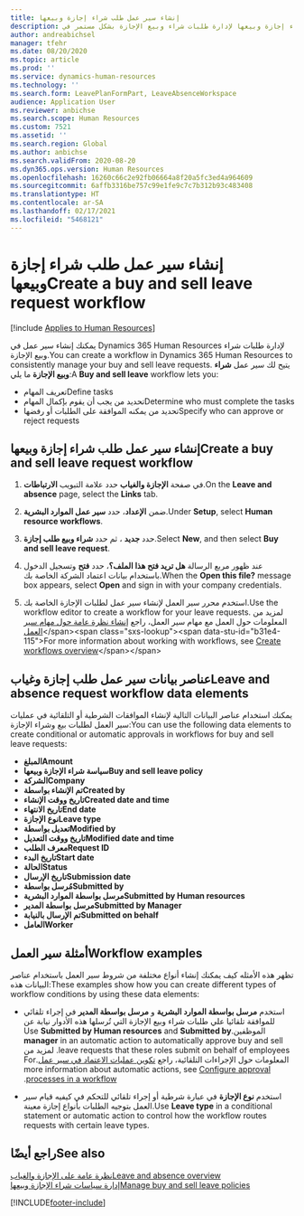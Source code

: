 ```yaml
---
title: إنشاء سير عمل طلب شراء إجازة وبيعها
description: إنشاء سير عمل لطلب شراء إجازة وبيعها لإدارة طلبات شراء وبيع الإجازة بشكل مستمر في Dynamics 365 Human Resources.
author: andreabichsel
manager: tfehr
ms.date: 08/20/2020
ms.topic: article
ms.prod: ''
ms.service: dynamics-human-resources
ms.technology: ''
ms.search.form: LeavePlanFormPart, LeaveAbsenceWorkspace
audience: Application User
ms.reviewer: anbichse
ms.search.scope: Human Resources
ms.custom: 7521
ms.assetid: ''
ms.search.region: Global
ms.author: anbichse
ms.search.validFrom: 2020-08-20
ms.dyn365.ops.version: Human Resources
ms.openlocfilehash: 16260c66c2e92fb06664a8f20a5fc3ed4a964609
ms.sourcegitcommit: 6affb3316be757c99e1fe9c7c7b312b93c483408
ms.translationtype: HT
ms.contentlocale: ar-SA
ms.lasthandoff: 02/17/2021
ms.locfileid: "5468121"
---
```

# <a name="create-a-buy-and-sell-leave-request-workflow"></a><span data-ttu-id="b31e4-103">إنشاء سير عمل طلب شراء إجازة وبيعها</span><span class="sxs-lookup"><span data-stu-id="b31e4-103">Create a buy and sell leave request workflow</span></span>

[!include [Applies to Human Resources](../includes/applies-to-hr.md)]

<span data-ttu-id="b31e4-104">يمكنك إنشاء سير عمل في Dynamics 365 Human Resources لإدارة طلبات شراء وبيع الإجازة.</span><span class="sxs-lookup"><span data-stu-id="b31e4-104">You can create a workflow in Dynamics 365 Human Resources to consistently manage your buy and sell leave requests.</span></span> <span data-ttu-id="b31e4-105">يتيح لك سير عمل **شراء وبيع الإجازة** ما يلي:</span><span class="sxs-lookup"><span data-stu-id="b31e4-105">A **Buy and sell leave** workflow lets you:</span></span>

- <span data-ttu-id="b31e4-106">تعريف المهام</span><span class="sxs-lookup"><span data-stu-id="b31e4-106">Define tasks</span></span>
- <span data-ttu-id="b31e4-107">تحديد من يجب أن يقوم بإكمال المهام</span><span class="sxs-lookup"><span data-stu-id="b31e4-107">Determine who must complete the tasks</span></span>
- <span data-ttu-id="b31e4-108">تحديد من يمكنه الموافقة على الطلبات أو رفضها</span><span class="sxs-lookup"><span data-stu-id="b31e4-108">Specify who can approve or reject requests</span></span>

## <a name="create-a-buy-and-sell-leave-request-workflow"></a><span data-ttu-id="b31e4-109">إنشاء سير عمل طلب شراء إجازة وبيعها</span><span class="sxs-lookup"><span data-stu-id="b31e4-109">Create a buy and sell leave request workflow</span></span>

1. <span data-ttu-id="b31e4-110">في صفحة **‏‫الإجازة والغياب‬** حدد علامة التبويب **الارتباطات**.</span><span class="sxs-lookup"><span data-stu-id="b31e4-110">On the **Leave and absence** page, select the **Links** tab.</span></span>

2. <span data-ttu-id="b31e4-111">ضمن **الإعداد**، حدد **سير عمل الموارد البشرية**.</span><span class="sxs-lookup"><span data-stu-id="b31e4-111">Under **Setup**, select **Human resource workflows**.</span></span>

3. <span data-ttu-id="b31e4-112">حدد **جديد** ، ثم حدد **شراء وبيع طلب إجازة**.</span><span class="sxs-lookup"><span data-stu-id="b31e4-112">Select **New**, and then select **Buy and sell leave request**.</span></span> 

4. <span data-ttu-id="b31e4-113">عند ظهور مربع الرسالة **هل تريد فتح هذا الملف؟**، حدد **فتح** وتسجيل الدخول باستخدام بيانات اعتماد الشركة الخاصة بك.</span><span class="sxs-lookup"><span data-stu-id="b31e4-113">When the **Open this file?** message box appears, select **Open** and sign in with your company credentials.</span></span>

5. <span data-ttu-id="b31e4-114">استخدم محرر سير العمل لإنشاء سير عمل لطلبات الإجازة الخاصة بك.</span><span class="sxs-lookup"><span data-stu-id="b31e4-114">Use the workflow editor to create a workflow for your leave requests.</span></span> <span data-ttu-id="b31e4-115">لمزيد من المعلومات حول العمل مع مهام سير العمل، راجع [إنشاء نظرة عامة حول مهام سير العمل](https://docs.microsoft.com/dynamics365/fin-ops-core/fin-ops/organization-administration/create-workflow?toc=/dynamics365/commerce/toc.json.)</span><span class="sxs-lookup"><span data-stu-id="b31e4-115">For more information about working with workflows, see [Create workflows overview](https://docs.microsoft.com/dynamics365/fin-ops-core/fin-ops/organization-administration/create-workflow?toc=/dynamics365/commerce/toc.json.)</span></span>

## <a name="leave-and-absence-request-workflow-data-elements"></a><span data-ttu-id="b31e4-116">عناصر بيانات سير عمل طلب إجازة وغياب</span><span class="sxs-lookup"><span data-stu-id="b31e4-116">Leave and absence request workflow data elements</span></span>

<span data-ttu-id="b31e4-117">يمكنك استخدام عناصر البيانات التالية لإنشاء الموافقات الشرطية أو التلقائية في عمليات سير العمل لطلبات بيع وشراء الإجازة:</span><span class="sxs-lookup"><span data-stu-id="b31e4-117">You can use the following data elements to create conditional or automatic approvals in workflows for buy and sell leave requests:</span></span>

- <span data-ttu-id="b31e4-118">**المبلغ**</span><span class="sxs-lookup"><span data-stu-id="b31e4-118">**Amount**</span></span>
- <span data-ttu-id="b31e4-119">**سياسة شراء الإجازة وبيعها**</span><span class="sxs-lookup"><span data-stu-id="b31e4-119">**Buy and sell leave policy**</span></span>
- <span data-ttu-id="b31e4-120">**الشركة**</span><span class="sxs-lookup"><span data-stu-id="b31e4-120">**Company**</span></span>
- <span data-ttu-id="b31e4-121">**تم الإنشاء بواسطة**</span><span class="sxs-lookup"><span data-stu-id="b31e4-121">**Created by**</span></span>
- <span data-ttu-id="b31e4-122">**تاريخ  ووقت الإنشاء**</span><span class="sxs-lookup"><span data-stu-id="b31e4-122">**Created date and time**</span></span>
- <span data-ttu-id="b31e4-123">**تاريخ الانتهاء**</span><span class="sxs-lookup"><span data-stu-id="b31e4-123">**End date**</span></span>
- <span data-ttu-id="b31e4-124">**نوع الإجازة**</span><span class="sxs-lookup"><span data-stu-id="b31e4-124">**Leave type**</span></span>
- <span data-ttu-id="b31e4-125">**تعديل بواسطة**</span><span class="sxs-lookup"><span data-stu-id="b31e4-125">**Modified by**</span></span>
- <span data-ttu-id="b31e4-126">**تاريخ ووقت التعديل**</span><span class="sxs-lookup"><span data-stu-id="b31e4-126">**Modified date and time**</span></span>
- <span data-ttu-id="b31e4-127">**معرف الطلب**</span><span class="sxs-lookup"><span data-stu-id="b31e4-127">**Request ID**</span></span>
- <span data-ttu-id="b31e4-128">**تاريخ البدء**</span><span class="sxs-lookup"><span data-stu-id="b31e4-128">**Start date**</span></span>
- <span data-ttu-id="b31e4-129">**الحالة**</span><span class="sxs-lookup"><span data-stu-id="b31e4-129">**Status**</span></span> 
- <span data-ttu-id="b31e4-130">**تاريخ الإرسال**</span><span class="sxs-lookup"><span data-stu-id="b31e4-130">**Submission date**</span></span>
- <span data-ttu-id="b31e4-131">**مُرسل بواسطة**</span><span class="sxs-lookup"><span data-stu-id="b31e4-131">**Submitted by**</span></span>
- <span data-ttu-id="b31e4-132">**مرسل بواسطة الموارد البشرية**</span><span class="sxs-lookup"><span data-stu-id="b31e4-132">**Submitted by Human resources**</span></span>
- <span data-ttu-id="b31e4-133">**مرسل بواسطة المدير**</span><span class="sxs-lookup"><span data-stu-id="b31e4-133">**Submitted by Manager**</span></span>
- <span data-ttu-id="b31e4-134">**تم الإرسال بالنيابة**</span><span class="sxs-lookup"><span data-stu-id="b31e4-134">**Submitted on behalf**</span></span>
- <span data-ttu-id="b31e4-135">**العامل**</span><span class="sxs-lookup"><span data-stu-id="b31e4-135">**Worker**</span></span>

## <a name="workflow-examples"></a><span data-ttu-id="b31e4-136">أمثلة سير العمل</span><span class="sxs-lookup"><span data-stu-id="b31e4-136">Workflow examples</span></span>

<span data-ttu-id="b31e4-137">تظهر هذه الأمثله كيف يمكنك إنشاء أنواع مختلفة من شروط سير العمل باستخدام عناصر البيانات هذه:</span><span class="sxs-lookup"><span data-stu-id="b31e4-137">These examples show how you can create different types of workflow conditions by using these data elements:</span></span>

- <span data-ttu-id="b31e4-138">استخدم **مرسل بواسطة الموارد البشرية‬‏‫** و **مرسل بواسطة المدير‬‏‫** في إجراء تلقائي للموافقة تلقائيا علي طلبات شراء وبيع الإجازة التي تُرسلها هذه الأدوار نيابة عن الموظفين.</span><span class="sxs-lookup"><span data-stu-id="b31e4-138">Use **Submitted by Human resources** and **Submitted by manager** in an automatic action to automatically approve buy and sell leave requests that these roles submit on behalf of employees.</span></span> <span data-ttu-id="b31e4-139">لمزيد من المعلومات حول الإجراءات التلقائية، راجع [‏‫‏‫تكوين عمليات الاعتماد في سير عمل‬](https://docs.microsoft.com/dynamics365/fin-ops-core/fin-ops/organization-administration/configure-approval-process-workflow).</span><span class="sxs-lookup"><span data-stu-id="b31e4-139">For more information about automatic actions, see [Configure approval processes in a workflow](https://docs.microsoft.com/dynamics365/fin-ops-core/fin-ops/organization-administration/configure-approval-process-workflow).</span></span>

- <span data-ttu-id="b31e4-140">استخدم **نوع الإجازة** في عبارة شرطية أو إجراء تلقائي للتحكم في كيفيه قيام سير العمل بتوجيه الطلبات بأنواع إجازة معينة.</span><span class="sxs-lookup"><span data-stu-id="b31e4-140">Use **Leave type** in a conditional statement or automatic action to control how the workflow routes requests with certain leave types.</span></span>

## <a name="see-also"></a><span data-ttu-id="b31e4-141">راجع أيضًا</span><span class="sxs-lookup"><span data-stu-id="b31e4-141">See also</span></span>

[<span data-ttu-id="b31e4-142">نظرة عامة على الإجازة والغياب</span><span class="sxs-lookup"><span data-stu-id="b31e4-142">Leave and absence overview</span></span>](hr-leave-and-absence-overview.md)<br>
[<span data-ttu-id="b31e4-143">إدارة سياسات شراء الإجازة وبيعها</span><span class="sxs-lookup"><span data-stu-id="b31e4-143">Manage buy and sell leave policies</span></span>](hr-leave-and-absence-manage-buy-and-sell-leave-policies.md)



[!INCLUDE[footer-include](../includes/footer-banner.md)]